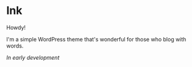 Ink
===

Howdy!

I'm a simple WordPress theme that's wonderful for those who blog with words.

*In early development*
